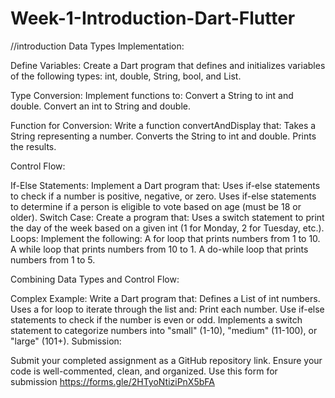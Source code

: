 # Week-1-Introduction-Dart-Flutter
//introduction
Data Types Implementation:

Define Variables: Create a Dart program that defines and initializes variables of the following types: int, double, String, bool, and List.




Type Conversion: Implement functions to:
Convert a String to int and double.
Convert an int to String and double.




Function for Conversion: Write a function convertAndDisplay that:
Takes a String representing a number.
Converts the String to int and double.
Prints the results.




Control Flow:

If-Else Statements: Implement a Dart program that:
Uses if-else statements to check if a number is positive, negative, or zero.
Uses if-else statements to determine if a person is eligible to vote based on age (must be 18 or older).
Switch Case: Create a program that:
Uses a switch statement to print the day of the week based on a given int (1 for Monday, 2 for Tuesday, etc.).
Loops: Implement the following:
A for loop that prints numbers from 1 to 10.
A while loop that prints numbers from 10 to 1.
A do-while loop that prints numbers from 1 to 5.




Combining Data Types and Control Flow:

Complex Example: Write a Dart program that:
Defines a List of int numbers.
Uses a for loop to iterate through the list and:
Print each number.
Use if-else statements to check if the number is even or odd.
Implements a switch statement to categorize numbers into "small" (1-10), "medium" (11-100), or "large" (101+).
Submission:

Submit your completed assignment as a GitHub repository link. Ensure your code is well-commented, clean, and organized. Use this form for submission https://forms.gle/2HTyoNtiziPnX5bFA